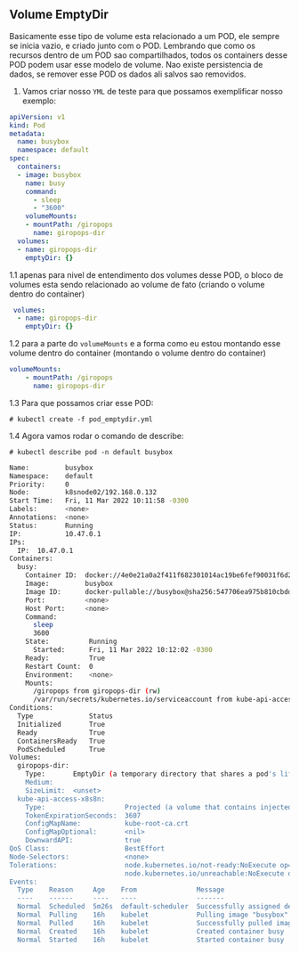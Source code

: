 ## Volume EmptyDir

Basicamente esse tipo de volume esta relacionado a um POD, ele sempre se inicia vazio, e criado junto com o POD. Lembrando que como os recursos dentro de um POD sao
compartilhados, todos os containers desse POD podem usar esse modelo de volume. Nao existe persistencia de dados, se remover esse POD os dados ali salvos sao removidos.

1.  Vamos criar nosso `YML` de teste para que possamos exemplificar nosso exemplo:

```yml
apiVersion: v1
kind: Pod
metadata:
  name: busybox
  namespace: default
spec:
  containers:
  - image: busybox
    name: busy
    command:
      - sleep
      - "3600"
    volumeMounts:
    - mountPath: /giropops
      name: giropops-dir
  volumes:
  - name: giropops-dir
    emptyDir: {}
```

1.1 apenas para nivel de entendimento dos volumes desse POD, o bloco de volumes esta sendo relacionado ao volume de fato (criando o  volume dentro do container)

```yml
 volumes:
  - name: giropops-dir
    emptyDir: {}
```

1.2 para a parte do `volumeMounts` e a forma como eu estou montando esse volume dentro do container (montando o volume dentro do container)

```yml
volumeMounts:
    - mountPath: /giropops
      name: giropops-dir
```

1.3 Para que possamos criar esse POD:

`# kubectl create -f pod_emptydir.yml`

1.4 Agora vamos rodar o comando de describe:

`# kubectl describe pod -n default busybox`

```bash 
Name:         busybox
Namespace:    default
Priority:     0
Node:         k8snode02/192.168.0.132        
Start Time:   Fri, 11 Mar 2022 10:11:58 -0300
Labels:       <none>
Annotations:  <none>
Status:       Running
IP:           10.47.0.1
IPs:
  IP:  10.47.0.1
Containers:
  busy:
    Container ID:  docker://4e0e21a0a2f411f682301014ac19be6fef90031f6d2945f063af63a592a3ed93
    Image:         busybox
    Image ID:      docker-pullable://busybox@sha256:547706ea975b810cbddc457dcfd2fcc2bd935da585c0ae72a64a341863582f1e
    Port:          <none>
    Host Port:     <none>
    Command:
      sleep
      3600
    State:          Running
      Started:      Fri, 11 Mar 2022 10:12:02 -0300
    Ready:          True
    Restart Count:  0
    Environment:    <none>
    Mounts:
      /giropops from giropops-dir (rw)
      /var/run/secrets/kubernetes.io/serviceaccount from kube-api-access-x8s8n (ro)
Conditions:
  Type              Status
  Initialized       True
  Ready             True
  ContainersReady   True
  PodScheduled      True
Volumes:
  giropops-dir:
    Type:       EmptyDir (a temporary directory that shares a pod's lifetime)
    Medium:
    SizeLimit:  <unset>
  kube-api-access-x8s8n:
    Type:                    Projected (a volume that contains injected data from multiple sources)
    TokenExpirationSeconds:  3607
    ConfigMapName:           kube-root-ca.crt
    ConfigMapOptional:       <nil>
    DownwardAPI:             true
QoS Class:                   BestEffort
Node-Selectors:              <none>
Tolerations:                 node.kubernetes.io/not-ready:NoExecute op=Exists for 300s
                             node.kubernetes.io/unreachable:NoExecute op=Exists for 300s
Events:
  Type    Reason     Age    From               Message
  ----    ------     ----   ----               -------
  Normal  Scheduled  5m26s  default-scheduler  Successfully assigned default/busybox to k8snode02
  Normal  Pulling    16h    kubelet            Pulling image "busybox"
  Normal  Pulled     16h    kubelet            Successfully pulled image "busybox" in 2.644776386s
  Normal  Created    16h    kubelet            Created container busy
  Normal  Started    16h    kubelet            Started container busy
```





